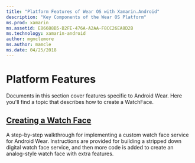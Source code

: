 ```yaml
---
title: "Platform Features of Wear OS with Xamarin.Android"
description: "Key Components of the Wear OS Platform"
ms.prod: xamarin
ms.assetid: E86688B5-B2FE-476A-A2AA-F8CC26EA8D2B
ms.technology: xamarin-android
author: mgmclemore
ms.author: mamcle
ms.date: 04/25/2018
---
```


# Platform Features

Documents in this section cover features specific to Android Wear. Here
you'll find a topic that describes how to create a WatchFace.
 
##  [Creating a Watch Face](~/android/wear/platform/creating-a-watchface.md)

A step-by-step walkthrough for implementing a custom watch face service
for Android Wear. Instructions are provided for building a stripped
down digital watch face service, and then more code is added to create an
analog-style watch face with extra features.

